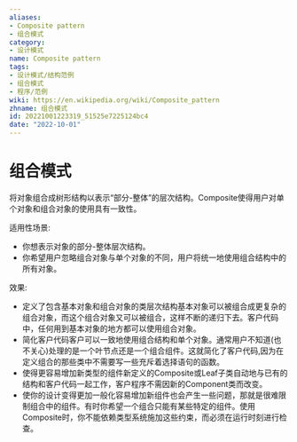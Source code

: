 ```yaml
---
aliases:
- Composite pattern
- 组合模式
category:
- 设计模式
name: Composite pattern
tags:
- 设计模式/结构范例
- 组合模式
- 程序/范例
wiki: https://en.wikipedia.org/wiki/Composite_pattern
zhname: 组合模式
id: 20221001223319_51525e7225124bc4
date: "2022-10-01"
---
```


# 组合模式

将对象组合成树形结构以表示“部分-整体”的层次结构。Composite使得用户对单个对象和组合对象的使用具有一致性。


适用性场景:
* 你想表示对象的部分-整体层次结构。
* 你希望用户忽略组合对象与单个对象的不同，用户将统一地使用组合结构中的所有对象。

效果:
* 定义了包含基本对象和组合对象的类层次结构基本对象可以被组合成更复杂的组合对象，而这个组合对象又可以被组合，这样不断的递归下去。客户代码中，任何用到基本对象的地方都可以使用组合对象。
* 简化客户代码客户可以一致地使用组合结构和单个对象。通常用户不知道(也不关心)处理的是一个叶节点还是一个组合组件。这就简化了客户代码,因为在定义组合的那些类中不需要写一些充斥着选择语句的函数。
* 使得更容易增加新类型的组件新定义的Composite或Leaf子类自动地与已有的结构和客户代码一起工作，客户程序不需因新的Component类而改变。
* 使你的设计变得更加一般化容易增加新组件也会产生一些问题，那就是很难限制组合中的组件。有时你希望一个组合只能有某些特定的组件。使用Composite时，你不能依赖类型系统施加这些约束，而必须在运行时刻进行检查。

